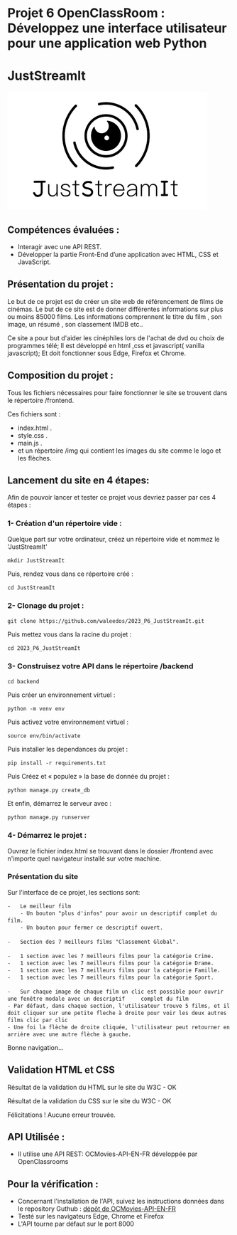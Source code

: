 # Projet 6 OpenClassRoom : Développez une interface utilisateur pour une application web Python

# JustStreamIt
![](/frontend/img/juststreamit.png)

## Compétences évaluées :
- Interagir avec une API REST.
- Développer la partie Front-End d’une application avec HTML, CSS et JavaScript.

## Présentation du projet :
Le but de ce projet est de créer un site web de référencement de films de cinémas. Le but de ce site est de donner différentes informations sur plus ou moins 85000 films. Les informations comprennent le titre du film , son image, un résumé , son classement IMDB etc..

Ce site a pour but d'aider les cinéphiles lors de l'achat de dvd ou choix de programmes télé; Il est développé en html ,css et javascript( vanilla javascript); Et doit fonctionner sous Edge, Firefox et Chrome.

## Composition du projet :
Tous les fichiers nécessaires pour faire fonctionner le site se trouvent dans le répertoire /frontend.

Ces fichiers sont :
- index.html .
- style.css . 
- main.js .
- et un répertoire /img qui contient les images du site comme le logo et les flèches.

## Lancement du site en 4 étapes:
Afin de pouvoir lancer et tester ce projet vous devriez passer par ces 4 étapes : 

### 1- Création d'un répertoire vide :
Quelque part sur votre ordinateur, créez un répertoire vide et nommez le 'JustStreamIt'
```
mkdir JustStreamIt
```
Puis, rendez vous dans ce répertoire créé :
```
cd JustStreamIt
```

### 2- Clonage du projet :
```
git clone https://github.com/waleedos/2023_P6_JustStreamIt.git
```
Puis mettez vous dans la racine du projet : 
```
cd 2023_P6_JustStreamIt
```
### 3- Construisez votre API dans le répertoire /backend
```
cd backend
```
Puis créer un environnement virtuel :
```
python -m venv env
```
Puis activez votre environnement virtuel :
```
source env/bin/activate
```
Puis installer les dependances du projet :
```
pip install -r requirements.txt
```
Puis Créez et « populez » la base de donnée du projet :
```
python manage.py create_db
```
Et enfin, démarrez le serveur avec : 
```
python manage.py runserver
```

### 4- Démarrez le projet :
Ouvrez le fichier index.html se trouvant dans le dossier /frontend avec n'importe quel navigateur installé sur votre machine.

### Présentation du site
Sur l'interface de ce projet, les sections sont:

    -   Le meilleur film
        - Un bouton "plus d'infos" pour avoir un descriptif complet du film.
        - Un bouton pour fermer ce descriptif ouvert. 

    -   Section des 7 meilleurs films "Classement Global".

    -   1 section avec les 7 meilleurs films pour la catégorie Crime.
    -   1 section avec les 7 meilleurs films pour la catégorie Drame.
    -   1 section avec les 7 meilleurs films pour la catégorie Famille.
    -   1 section avec les 7 meilleurs films pour la catégorie Sport.

    -   Sur chaque image de chaque film un clic est possible pour ouvrir une fenêtre modale avec un descriptif     complet du film
    - Par défaut, dans chaque section, l'utilisateur trouve 5 films, et il doit cliquer sur une petite fleche à droite pour voir les deux autres films clic par clic
    - Une foi la flèche de droite cliquée, l'utilisateur peut retourner en arrière avec une autre flèche à gauche.

Bonne navigation...

## Validation HTML et CSS

Résultat de la validation du HTML sur le site du W3C    - OK

Résultat de la validation du CSS sur le site du W3C     - OK

Félicitations ! Aucune erreur trouvée.

## API Utilisée :
* Il utilise une API REST: OCMovies-API-EN-FR développée par OpenClassrooms

## Pour la vérification :
* Concernant l'installation de l'API, suivez les instructions données dans le repository Guthub :
[dépôt de OCMovies-API-EN-FR](https://github.com/OpenClassrooms-Student-Center/OCMovies-API-EN-FR)
* Testé sur les navigateurs Edge, Chrome et Firefox
* L'API tourne par défaut sur le port 8000

